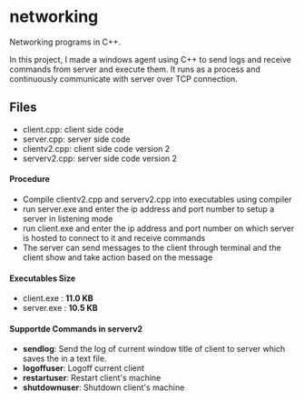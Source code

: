 # networking
Networking programs in C++.

In this project, I made a windows agent using C++ to send logs and receive commands from server and execute them. It runs as a process and continuously communicate with server over TCP connection.

<h2>Files</h2>
<ul>
	<li>client.cpp: client side code</li>
	<li>server.cpp: server side code</li>
	<li>clientv2.cpp: client side code version 2</li>
	<li>serverv2.cpp: server side code version 2</li>
</ul>

<h4>Procedure</h4>
<ul>
	<li>Compile clientv2.cpp and serverv2.cpp into executables using compiler</li>
	<li>run server.exe and enter the ip address and port number to setup a server in listening mode</li>
	<li>run client.exe and enter the ip address and port number on which server is hosted to connect to it and receive commands</li>
	<li>The server can send messages to the client through terminal and the client show and take action based on the message</li>
</ul>

<h4>Executables Size</h4>
<ul>
	<li>client.exe : <strong>11.0 KB</strong></li>
	<li>server.exe : <strong>10.5 KB</strong></li>
</ul>

<h4>Supportde Commands in serverv2</h4>
<ul>
	<li><strong>sendlog</strong>: Send the log of current window title of client to server which saves the in a text file.</li>
	<li><strong>logoffuser</strong>: Logoff current client</li>
	<li><strong>restartuser</strong>: Restart client's machine</li>
	<li><strong>shutdownuser</strong>: Shutdown client's machine</li>
</ul>